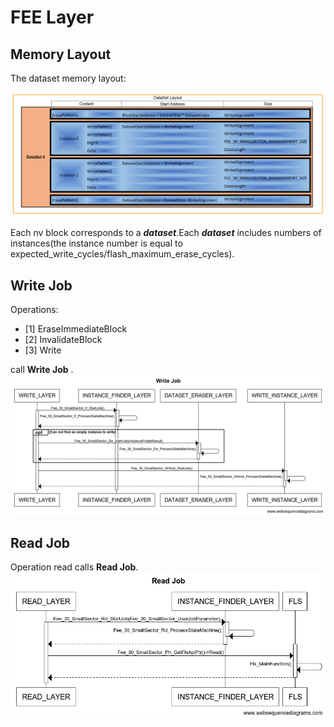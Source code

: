 # FEE Layer
## Memory Layout
The dataset memory layout:

 ![Fee Layer Data Layout](FeeDataSetLayout.PNG)

Each nv block corresponds to a ***dataset***.Each ***dataset*** includes numbers of instances(the instance number is equal to expected_write_cycles/flash_maximum_erase_cycles).

## Write Job     
 Operations:
 - [1] EraseImmediateBlock  
 - [2] InvalidateBlock 
 - [3] Write      <br />
   
call **Write Job** .<br />
 ![](WriteJobSequenceDiagram.png)

## Read Job
Operation read calls **Read Job**.
![](readJob.png)
